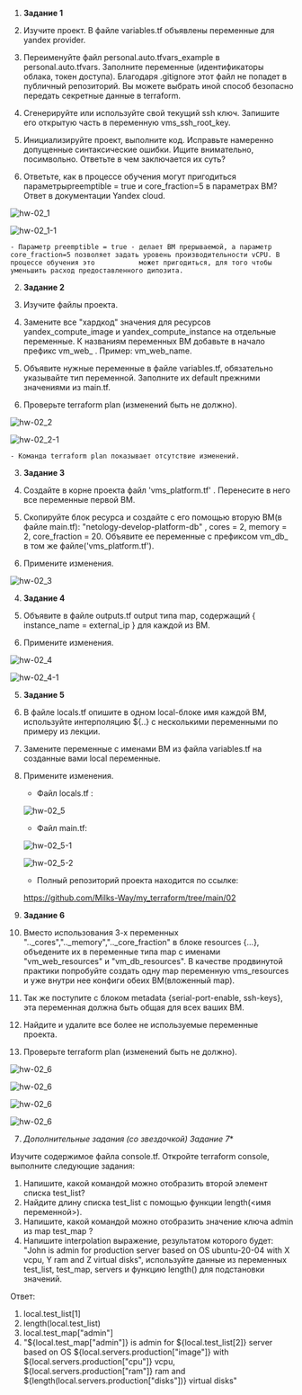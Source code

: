 1. **Задание 1**

1. Изучите проект. В файле variables.tf объявлены переменные для yandex provider.
2. Переименуйте файл personal.auto.tfvars_example в personal.auto.tfvars. Заполните переменные (идентификаторы облака, токен доступа). Благодаря .gitignore этот файл не попадет в публичный репозиторий. Вы можете выбрать иной способ безопасно передать секретные данные в terraform.
3. Сгенерируйте или используйте свой текущий ssh ключ. Запишите его открытую часть в переменную vms_ssh_root_key.
4. Инициализируйте проект, выполните код. Исправьте намеренно допущенные синтаксические ошибки. Ищите внимательно, посимвольно. Ответьте в чем заключается их суть?
5. Ответьте, как в процессе обучения могут пригодиться параметрыpreemptible = true и core_fraction=5 в параметрах ВМ? Ответ в документации Yandex cloud.

![hw-02_1](./img/hw-02_1.png)

![hw-02_1-1](./img/hw-02_1-1.png)

    - Параметр preemptible = true - делает ВМ прерываемой, а параметр core_fraction=5 позволяет задать уровень производительности vCPU. В процессе обучения это           может пригодиться, для того чтобы уменьшить расход предоставленного дипозита.

2. **Задание 2**

1. Изучите файлы проекта.
2. Замените все "хардкод" значения для ресурсов yandex_compute_image и yandex_compute_instance на отдельные переменные. К названиям переменных ВМ добавьте в начало префикс vm_web_ . Пример: vm_web_name.
3. Объявите нужные переменные в файле variables.tf, обязательно указывайте тип переменной. Заполните их default прежними значениями из main.tf.
4. Проверьте terraform plan (изменений быть не должно).

![hw-02_2](./img/hw-02_2.png)

![hw-02_2-1](./img/hw-02_2-1.png)

    - Команда terraform plan показывает отсутствие изменений.

3. **Задание 3**

1. Создайте в корне проекта файл 'vms_platform.tf' . Перенесите в него все переменные первой ВМ.
2. Скопируйте блок ресурса и создайте с его помощью вторую ВМ(в файле main.tf): "netology-develop-platform-db" , cores = 2, memory = 2, core_fraction = 20. Объявите ее переменные с префиксом vm_db_ в том же файле('vms_platform.tf').
3. Примените изменения.

![hw-02_3](./img/hw-02_3.png)

4. **Задание 4**

1. Объявите в файле outputs.tf output типа map, содержащий { instance_name = external_ip } для каждой из ВМ.
2. Примените изменения.

![hw-02_4](./img/hw-02_4.png)

![hw-02_4-1](./img/hw-02_4-1.png)

5. **Задание 5**

1. В файле locals.tf опишите в одном local-блоке имя каждой ВМ, используйте интерполяцию ${..} с несколькими переменными по примеру из лекции.
2. Замените переменные с именами ВМ из файла variables.tf на созданные вами local переменные.
3. Примените изменения.

    - Файл locals.tf :

    ![hw-02_5](./img/hw-02_5.png)

    - Файл main.tf:

    ![hw-02_5-1](./img/hw-02_5-1.png)

    ![hw-02_5-2](./img/hw-02_5-2.png)

    - Полный репозиторий проекта находится по ссылке:

    https://github.com/Milks-Way/my_terraform/tree/main/02

6. **Задание 6**

1. Вместо использования 3-х переменных ".._cores",".._memory",".._core_fraction" в блоке resources {...}, объедените их в переменные типа map с именами "vm_web_resources" и "vm_db_resources". В качестве продвинутой практики попробуйте создать одну map переменную vms_resources и уже внутри нее конфиги обеих ВМ(вложенный map).
2. Так же поступите с блоком metadata {serial-port-enable, ssh-keys}, эта переменная должна быть общая для всех ваших ВМ.
3. Найдите и удалите все более не используемые переменные проекта.
4. Проверьте terraform plan (изменений быть не должно).

![hw-02_6](./img/hw-02_6.png)

![hw-02_6](./img/hw-02_6-1.png)

![hw-02_6](./img/hw-02_6-2.png)

![hw-02_6](./img/hw-02_6-3.png)

7. **Дополнительные задания (со звездочкой*) Задание 7**
    
Изучите содержимое файла console.tf. Откройте terraform console, выполните следующие задания:

1. Напишите, какой командой можно отобразить второй элемент списка test_list?
2. Найдите длину списка test_list с помощью функции length(<имя переменной>).
3. Напишите, какой командой можно отобразить значение ключа admin из map test_map ?
4. Напишите interpolation выражение, результатом которого будет: "John is admin for production server based on OS ubuntu-20-04 with X vcpu, Y ram and Z virtual disks", используйте данные из переменных test_list, test_map, servers и функцию length() для подстановки значений.

Ответ:

1. local.test_list[1]
2. length(local.test_list)
3. local.test_map["admin"]
4. "${local.test_map["admin"]} is admin for ${local.test_list[2]} server based on OS ${local.servers.production["image"]} with ${local.servers.production["cpu"]} vcpu, ${local.servers.production["ram"]} ram and ${length(local.servers.production["disks"])}  virtual disks"
